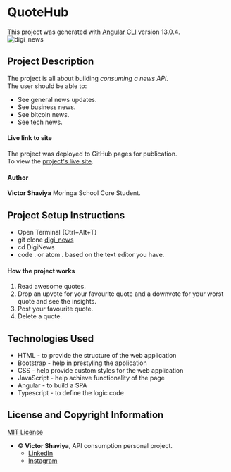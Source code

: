# QuoteHub

This project was generated with [Angular CLI](https://github.com/angular/angular-cli) version 13.0.4.     
![digi_news](#)

## Project Description
The project is all about building *consuming a news API.*    
The user should be able to:   
* See general news updates.      
* See business news.      
* See bitcoin news.      
* See tech news.

#### Live link to site
The project was deployed to GitHub pages for publication.     
To view the [project's live site](https://github.com/ShaviyaVictor/digi_news/blob/main/src/assets/digi_news_screenshot.png).

#### Author
**Victor Shaviya**
Moringa School Core Student.

## Project Setup Instructions
- Open Terminal {Ctrl+Alt+T}     
- git clone [digi_news](#)      
- cd DigiNews      
- code . or atom . based on the text editor you have.

#### How the project works
1. Read awesome quotes.
2. Drop an upvote for your favourite quote and a downvote for your worst quote and see the insights.
3. Post your favourite quote.
4. Delete a quote.

## Technologies Used
- HTML - to provide the structure of the web application
- Bootstrap - help in prestyling the application
- CSS - help provide custom styles for the web application
- JavaScript - help achieve functionality of the page
- Angular - to build a SPA
- Typescript - to define the logic code

## License and Copyright Information
[MIT License](https://github.com/ShaviyaVictor/digi_news/blob/main/LICENSE)
   
  
* **© Victor Shaviya**, API consumption personal project.        
    - [LinkedIn](https://www.linkedin.com/in/victor-shaviya-532ab0110/)          
    - [Instagram](https://www.instagram.com/ignition_reads/)
